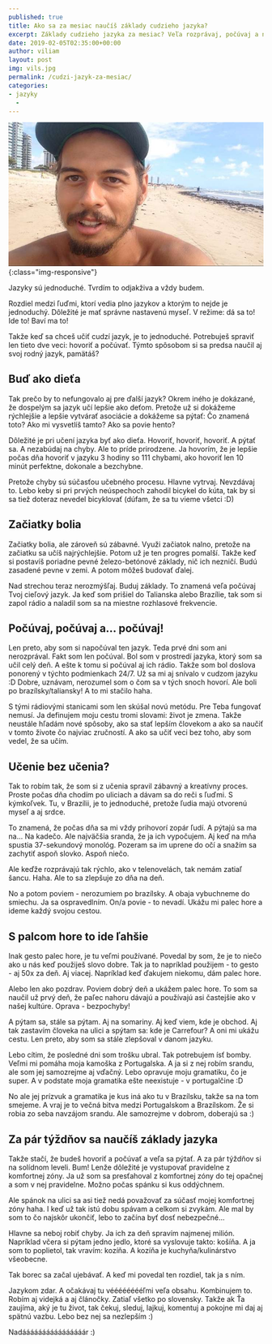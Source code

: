 ```yaml
---
published: true
title: Ako sa za mesiac naučíš základy cudzieho jazyka?
excerpt: Základy cudzieho jazyka za mesiac? Veľa rozprávaj, počúvaj a neboj sa robiť chyby. To je celé "tajomstvo" :)
date: 2019-02-05T02:35:00+00:00
author: viliam
layout: post
img: vils.jpg
permalink: /cudzi-jazyk-za-mesiac/
categories: 
- jazyky 
  - 
---
```


![Viliam Brozman](/images/vil.jpg){:class="img-responsive"}

Jazyky sú jednoduché. Tvrdím to odjakživa a vždy budem.

Rozdiel medzi ľuďmi, ktorí vedia plno jazykov a ktorým to nejde je jednoduchý. 
Dôležité je mať správne nastavenú myseľ. V režime: dá sa to! Ide to! Baví ma to!

Takže keď sa chceš učiť cudzí jazyk, je to jednoduché. Potrebuješ spraviť
len tieto dve veci: hovoriť a počúvať. Týmto spôsobom si sa predsa naučil aj
svoj rodný jazyk, pamätáš?

## Buď ako dieťa

Tak prečo by to nefungovalo aj pre ďalší jazyk? Okrem iného je dokázané, že
dospelým sa jazyk učí lepšie ako deťom. Pretože už si dokážeme
rýchlejšie a lepšie vytvárať asociácie a dokážeme sa pýtať: Čo znamená toto?
Ako mi vysvetlíš tamto? Ako sa povie hento?


Dôležité je pri učení jazyka byť ako dieťa. Hovoriť, hovoriť, hovoriť. A pýtať
sa. A nezabúdaj na chyby. Ale to príde prirodzene. Ja hovorím, že je lepšie
počas dňa hovoriť v jazyku 3 hodiny so 111 chybami, ako hovoriť len 10 minút
perfektne, dokonale a bezchybne.

Pretože chyby sú súčasťou učebného procesu. Hlavne vytrvaj. Nevzdávaj to. Lebo
keby si pri prvých neúspechoch zahodil bicykel do kúta, tak by si sa tiež
doteraz nevedel bicyklovať (dúfam, že sa tu vieme všetci :D)

## Začiatky bolia

Začiatky bolia, ale zároveň sú zábavné. Využi začiatok nalno, pretože na 
začiatku sa učíš najrýchlejšie. Potom už je ten progres pomalší. Takže keď
si postavíš poriadne pevné železo-betónové základy, nič ich nezničí. Budú
zasadené pevne v zemi. A potom môžeš budovať ďalej.

Nad strechou teraz nerozmýšľaj. Buduj základy. To znamená veľa počúvaj Tvoj cieľový jazyk.
Ja keď som prišiel do Talianska alebo Brazílie, tak som si zapol rádio a 
naladil som sa na miestne rozhlasové frekvencie.

## Počúvaj, počúvaj a... počúvaj!

Len preto, aby som si napočúval ten jazyk. Teda prvé dni som ani nerozprával.
Fakt som len počúval. Bol som v prostredí jazyka, ktorý som sa učil celý deň.
A ešte k tomu si počúval aj ich rádio. Takže som bol doslova ponorený v
týchto podmienkach 24/7. Už sa mi aj snívalo v cudzom jazyku :D
Dobre, uznávam, nerozumel som o čom sa v tých snoch hovorí. Ale boli po
brazílsky/taliansky! A to mi stačilo haha.

S tými rádiovými stanicami som len skúšal novú metódu. Pre Teba fungovať nemusí.
Ja definujem moju cestu tromi slovami: život je zmena. Takže neustále hľadám
nové spôsoby, ako sa stať lepším človekom a ako sa naučiť v tomto živote
čo najviac zručností. A ako sa učiť veci bez toho, aby som vedel, že sa učím.

## Učenie bez učenia?

Tak to robím tak, že som si z učenia spravil zábavný a kreatívny proces. 
Proste počas dňa chodím po uliciach a dávam sa do reči s ľuďmi. S kýmkoľvek.
Tu, v Brazílii, je to jednoduché, pretože ľudia majú otvorenú myseľ a aj srdce.

To znamená, že počas dňa sa mi vždy prihovorí zopár ľudí. A pýtajú sa ma na...
Na kadečo. Ale najväčšia sranda, že ja ich vypočujem. Aj keď na mňa
spustia 37-sekundový monológ. Pozeram sa im uprene do očí a snažím sa 
zachytiť aspoň slovko. Aspoň niečo.

Ale keďže rozprávajú tak rýchlo, ako v telenovelách, tak nemám zatiaľ šancu.
Haha. Ale to sa zlepšuje zo dňa na deň.

No a potom poviem - nerozumiem po brazílsky. A obaja vybuchneme do smiechu.
Ja sa ospravedlním. On/a povie - to nevadí. Ukážu mi palec hore a ideme
každý svojou cestou.

## S palcom hore to ide ľahšie

Inak gesto palec hore, je tu veľmi používané. Povedal by som, že je to niečo
ako u nás keď použiješ slovo dobre. Tak ja to napríklad použijem - to gesto -
aj 50x za deň. Aj viacej. Napríklad keď ďakujem niekomu, dám palec hore.

Alebo len ako pozdrav. Poviem dobrý deň a ukážem palec hore. To som sa naučil
už prvý deň, že paľec nahoru dávajú a používajú asi častejšie ako v našej
kultúre. Oprava - bezpochyby!

A pýtam sa, stále sa pýtam. Aj na somariny. Aj keď viem, kde je obchod. Aj
tak zastavím človeka na ulici a spýtam sa: kde je Carrefour? A oni mi ukážu
cestu. Len preto, aby som sa stále zlepšoval v danom jazyku.

Lebo cítim, že posledné dni som trošku ubral. Tak potrebujem ísť bomby. Veľmi
mi pomáha moja kamoška z Portugalska. A ja si z nej robím srandu, ale som jej
samozrejme aj vďačný. Lebo opravuje moju gramatiku, čo je super. A v podstate
moja gramatika ešte neexistuje - v portugalčine :D

No ale jej prízvuk a gramatika je kus iná ako tu v Brazílsku, takže sa na tom
smejeme. A vraj je to večná bitva medzi Portugalskom a Brazílskom. Že si robia
zo seba navzájom srandu. Ale samozrejme v dobrom, doberajú sa :)

## Za pár týždňov sa naučíš základy jazyka

Takže stačí, že budeš hovoriť a počúvať a veľa sa pýtať. A za pár týždňov
si na solídnom leveli. Bum! Lenže dôležité je vystupovať pravidelne z komfortnej
zóny. Ja už som sa presťahoval z komfortnej zóny do tej opačnej a som v nej
pravidelne. Možno počas spánku si kus oddýchnem.

Ale spánok na ulici sa asi tiež nedá považovať za súčasť mojej komfortnej zóny
haha. I keď už tak istú dobu spávam a celkom si zvykám. Ale mal by som to čo
najskôr ukončiť, lebo to začína byť dosť nebezpečné...

Hlavne sa neboj robiť chyby. Ja ich za deň spravím najmenej milión. Napríklad
včera si pýtam jedno jedlo, ktoré sa vyslovuje takto: košíňa. A ja som
to poplietol, tak vravím: kozíňa. A kozíňa je kuchyňa/kulinárstvo všeobecne.

Tak borec sa začal ujebávať. A keď mi povedal ten rozdiel, tak ja s ním.

Jazykom zdar. A očakávaj tu vééééééééľmi veľa obsahu. Kombinujem to. Robím
aj videjká a aj článočky. Zatiaľ všetko po slovensky. Takže ak Ťa zaujíma,
aký je tu život, tak čekuj, sleduj, lajkuj, komentuj a pokojne mi daj aj
spätnú vazbu. Lebo bez nej sa nezlepším :)

Nadáááááááááááááááár :)
